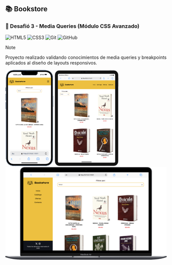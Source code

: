 ## 📚 Bookstore

### 🎯 Desafió 3 - Media Queries (Módulo CSS Avanzado) 

![HTML5](https://img.shields.io/badge/html5-%23E34F26.svg?style=for-the-badge&logo=html5&logoColor=white)
![CSS3](https://img.shields.io/badge/css3-%231572B6.svg?style=for-the-badge&logo=css3&logoColor=white)
![Git](https://img.shields.io/badge/git-%23F05033.svg?style=for-the-badge&logo=git&logoColor=white)
![GitHub](https://img.shields.io/badge/github-%23121011.svg?style=for-the-badge&logo=github&logoColor=white)

> [!NOTE]
> Proyecto realizado validando conocimientos de media queries y breakpoints aplicados al diseño de layouts responsivos. 

<!-- > [!TIP]
> Para visualizar el proyecto en tu navegador puedes utilizar el siguiente enlace: [Ver proyecto](https://isra-osvaldo.github.io/messaging-system/) -->

<p>
    <img src="./assets/images/devices/iPhone-13-PRO-127.0.0.1.png" alt="iPhone 13 Pro" width="150" height="300"/>
    <img src="./assets/images/devices/iPad-PRO-11-127.0.0.1 (1).png" alt="iPad Pro 11" width="200" height="300"/>
    <img src="./assets/images/devices/Macbook-Air-127.0.0.1.png" alt="Macbook Air"/>
</p>